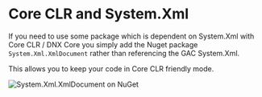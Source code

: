 # Core CLR and System.Xml #

If you need to use some package which is dependent on System.Xml with Core CLR / DNX Core you simply add the Nuget package ```System.Xml.XmlDocument``` rather than referencing the GAC System.Xml. 

This allows you to keep your code in Core CLR friendly mode.

![System.Xml.XmlDocument on NuGet](https://eliot-jones.com/images/system-xml/system-xml.png)